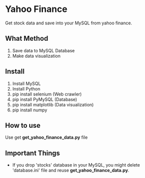 # Yahoo Finance

Get stock data and save into your MySQL from yahoo finance.

## What Method

1. Save data to MySQL Database
2. Make data visualization

## Install

1. Install MySQL
2. Install Python
3. pip install selenium   (Web crawler)
4. pip install PyMySQL    (Database)
5. pip install matplotlib (Data visualization)
6. pip install numpy
  
## How to use

Use get **get_yahoo_finance_data.py** file

## Important Things

* If you drop 'stocks' database in your MySQL, you might delete 'database.ini' file and reuse **get_yahoo_finance_data.py**.

